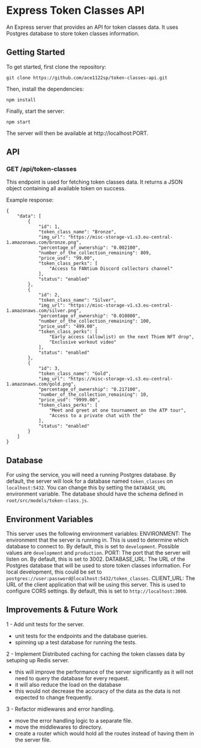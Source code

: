 # Express Token Classes API

An Express server that provides an API for token classes data. It uses Postgres database to store token classes information.

## Getting Started

To get started, first clone the repository:

```
git clone https://github.com/ace1122sp/token-classes-api.git
```

Then, install the dependencies:

```
npm install
```

Finally, start the server:

```
npm start
```

The server will then be available at http://localhost:PORT.

## API

### GET /api/token-classes

This endpoint is used for fetching token classes data. It returns a JSON object containing all available token on success.

Example response:

```
{
    "data": [
        {
            "id": 1,
            "token_class_name": "Bronze",
            "img_url": "https://misc-storage-v1.s3.eu-central-1.amazonaws.com/bronze.png",
            "percentage_of_ownership": "0.002100",
            "number_of_the_collection_remaining": 809,
            "price_usd": "99.00",
            "token_class_perks": [
                "Access to FANtium Discord collectors channel"
            ],
            "status": "enabled"
        },
        {
            "id": 2,
            "token_class_name": "Silver",
            "img_url": "https://misc-storage-v1.s3.eu-central-1.amazonaws.com/silver.png",
            "percentage_of_ownership": "0.010800",
            "number_of_the_collection_remaining": 100,
            "price_usd": "499.00",
            "token_class_perks": [
                "Early access (allowlist) on the next Thiem NFT drop",
                "Exclusive workout video"
            ],
            "status": "enabled"
        },
        {
            "id": 3,
            "token_class_name": "Gold",
            "img_url": "https://misc-storage-v1.s3.eu-central-1.amazonaws.com/gold.png",
            "percentage_of_ownership": "0.217100",
            "number_of_the_collection_remaining": 10,
            "price_usd": "9999.00",
            "token_class_perks": [
                "Meet and greet at one tournament on the ATP tour",
                "Access to a private chat with the"
            ],
            "status": "enabled"
        }
    ]
}
```

## Database

For using the service, you will need a running Postgres database. By default, the server will look for a database named `token_classes` on `localhost:5432`. You can change this by setting the `DATABASE_URL` environment variable. The database should have the schema defined in `root/src/models/token-class.js`.

## Environment Variables

This server uses the following environment variables:
ENVIRONMENT: The environment that the server is running in. This is used to determine which database to connect to. By default, this is set to `development`. Possible values are `development` and `production`.
PORT: The port that the server will listen on. By default, this is set to 3002.
DATABASE_URL: The URL of the Postgres database that will be used to store token classes information. For local development, this could be set to `postgres://user:password@localhost:5432/token_classes`.
CLIENT_URL: The URL of the client application that will be using this server. This is used to configure CORS settings. By default, this is set to `http://localhost:3000`.

## Improvements & Future Work

1 - Add unit tests for the server.

- unit tests for the endpoints and the database queries.
- spinning up a test database for running the tests.

2 - Implement Distributed caching for caching the token classes data by setuping up Redis server.

- this will improve the performance of the server significantly as it will not need to query the database for every request.
- it will also reduce the load on the database
- this would not decrease the accuracy of the data as the data is not expected to change frequently.

3 - Refactor midlewares and error handling.

- move the error handling logic to a separate file.
- move the middlewares to directory.
- create a router which would hold all the routes instead of having them in the server file.
